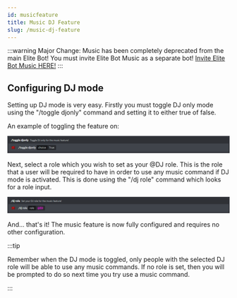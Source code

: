 ```yaml
---
id: musicfeature
title: Music DJ Feature
slug: /music-dj-feature
---
```


:::warning
Major Change: Music has been completely deprecated from the main Elite Bot! You must invite Elite Bot Music as a separate bot!
[Invite Elite Bot Music HERE!](https://discord.com/oauth2/authorize?client_id=528660579208921098&permissions=274881129536&scope=bot%20applications.commands "Discord OAuth2")
:::

## Configuring DJ mode

Setting up DJ mode is very easy. Firstly you must toggle DJ only mode using the "/toggle djonly" command and setting it to either true of false.

An example of toggling the feature on:

![img](../static/img/djtoggle-example.png)

Next, select a role which you wish to set as your @DJ role. This is the role that a user will be required to have in order to use any music command if DJ mode is activated. This is done using the "/dj role" command which looks for a role input.

![img](../static/img/djrole-example.png)

And... that's it! The music feature is now fully configured and requires no other configuration.

:::tip

Remember when the DJ mode is toggled, only people with the selected DJ role will be able to use any music commands. If no role is set, then you will be prompted to do so next time you try use a music command.

:::